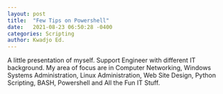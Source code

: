 ```yaml
---
layout: post
title:  "Few Tips on Powershell"
date:   2021-08-23 06:50:28 -0400
categories: Scripting
author: Kwadjo Ed.
---
```





A little presentation of myself. Support Engineer with different IT background. My area of focus are in Computer Networking, Windows Systems Administration, Linux Administration, Web Site Design, Python Scripting, BASH, Powershell and All the Fun IT Stuff.